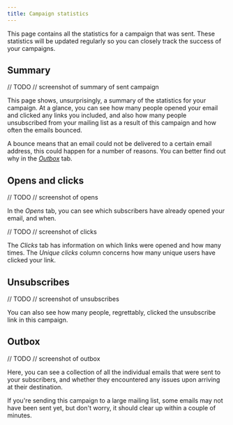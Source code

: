 ```yaml
---
title: Campaign statistics
---
```


This page contains all the statistics for a campaign that was sent. These statistics will be updated regularly so you can closely track the success of your campaigns.

## Summary

// TODO // screenshot of summary of sent campaign

This page shows, unsurprisingly, a summary of the statistics for your campaign. At a glance, you can see how many people opened your email and clicked any links you included, and also how many people unsubscribed from your mailing list as a result of this campaign and how often the emails bounced.

A bounce means that an email could not be delivered to a certain email address, this could happen for a number of reasons. You can better find out why in the [_Outbox_](todo:link) tab.

## Opens and clicks

// TODO // screenshot of opens

In the _Opens_ tab, you can see which subscribers have already opened your email, and when.

// TODO // screenshot of clicks

The _Clicks_ tab has information on which links were opened and how many times. The _Unique clicks_ column concerns how many unique users have clicked your link.

## Unsubscribes

// TODO // screenshot of unsubscribes

You can also see how many people, regrettably, clicked the unsubscribe link in this campaign.

## Outbox

// TODO // screenshot of outbox

Here, you can see a collection of all the individual emails that were sent to your subscribers, and whether they encountered any issues upon arriving at their destination.

If you're sending this campaign to a large mailing list, some emails may not have been sent yet, but don't worry, it should clear up within a couple of minutes.
